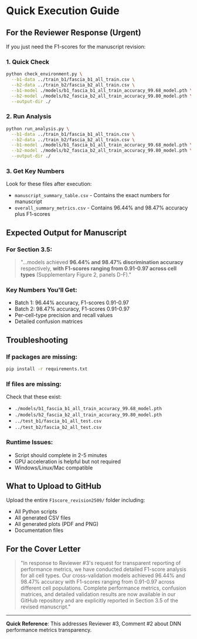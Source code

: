 # Quick Execution Guide

## For the Reviewer Response (Urgent)

If you just need the F1-scores for the manuscript revision:

### 1. Quick Check
```bash
python check_environment.py \
  --b1-data ../train_b1/fascia_b1_all_train.csv \
  --b2-data ../train_b2/fascia_b2_all_train.csv \
  --b1-model ./models/b1_fascia_b1_all_train_accuracy_99.68_model.pth \
  --b2-model ./models/b2_fascia_b2_all_train_accuracy_99.80_model.pth \
  --output-dir ./
```

### 2. Run Analysis
```bash
python run_analysis.py \
  --b1-data ../train_b1/fascia_b1_all_train.csv \
  --b2-data ../train_b2/fascia_b2_all_train.csv \
  --b1-model ./models/b1_fascia_b1_all_train_accuracy_99.68_model.pth \
  --b2-model ./models/b2_fascia_b2_all_train_accuracy_99.80_model.pth \
  --output-dir ./
```

### 3. Get Key Numbers
Look for these files after execution:
- `manuscript_summary_table.csv` - Contains the exact numbers for manuscript
- `overall_summary_metrics.csv` - Contains 96.44% and 98.47% accuracy plus F1-scores

## Expected Output for Manuscript

### For Section 3.5:
> "...models achieved **96.44% and 98.47% discrimination accuracy** respectively, **with F1-scores ranging from 0.91-0.97 across cell types** (Supplementary Figure 2, panels D-F)."

### Key Numbers You'll Get:
- Batch 1: 96.44% accuracy, F1-scores 0.91-0.97
- Batch 2: 98.47% accuracy, F1-scores 0.91-0.97
- Per-cell-type precision and recall values
- Detailed confusion matrices

## Troubleshooting

### If packages are missing:
```bash
pip install -r requirements.txt
```

### If files are missing:
Check that these exist:
- `./models/b1_fascia_b1_all_train_accuracy_99.68_model.pth`
- `./models/b2_fascia_b2_all_train_accuracy_99.80_model.pth`
- `../test_b1/fascia_b1_all_test.csv`
- `../test_b2/fascia_b2_all_test.csv`

### Runtime Issues:
- Script should complete in 2-5 minutes
- GPU acceleration is helpful but not required
- Windows/Linux/Mac compatible

## What to Upload to GitHub

Upload the entire `F1score_revision2509/` folder including:
- All Python scripts
- All generated CSV files
- All generated plots (PDF and PNG)
- Documentation files

## For the Cover Letter

> "In response to Reviewer #3's request for transparent reporting of performance metrics, we have conducted detailed F1-score analysis for all cell types. Our cross-validation models achieved 96.44% and 98.47% accuracy with F1-scores ranging from 0.91-0.97 across different cell populations. Complete performance metrics, confusion matrices, and detailed validation results are now available in our GitHub repository and are explicitly reported in Section 3.5 of the revised manuscript."

---
**Quick Reference**: This addresses Reviewer #3, Comment #2 about DNN performance metrics transparency.
